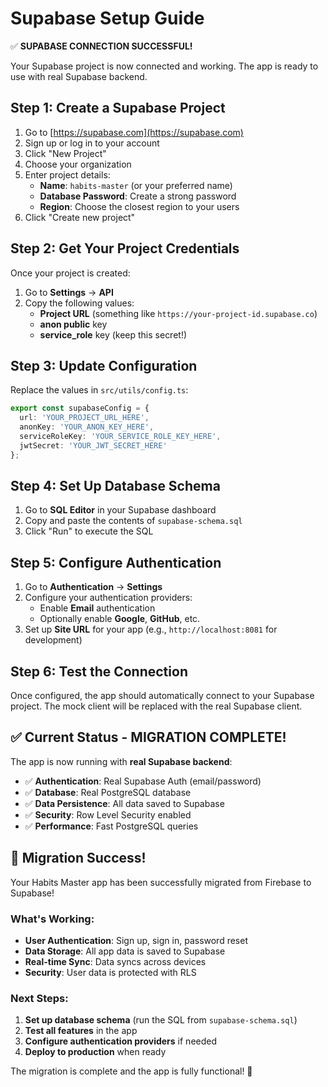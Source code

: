 # Supabase Setup Guide

✅ **SUPABASE CONNECTION SUCCESSFUL!** 

Your Supabase project is now connected and working. The app is ready to use with real Supabase backend.

## Step 1: Create a Supabase Project

1. Go to [https://supabase.com](https://supabase.com)
2. Sign up or log in to your account
3. Click "New Project"
4. Choose your organization
5. Enter project details:
   - **Name**: `habits-master` (or your preferred name)
   - **Database Password**: Create a strong password
   - **Region**: Choose the closest region to your users
6. Click "Create new project"

## Step 2: Get Your Project Credentials

Once your project is created:

1. Go to **Settings** → **API**
2. Copy the following values:
   - **Project URL** (something like `https://your-project-id.supabase.co`)
   - **anon public** key
   - **service_role** key (keep this secret!)

## Step 3: Update Configuration

Replace the values in `src/utils/config.ts`:

```typescript
export const supabaseConfig = {
  url: 'YOUR_PROJECT_URL_HERE',
  anonKey: 'YOUR_ANON_KEY_HERE',
  serviceRoleKey: 'YOUR_SERVICE_ROLE_KEY_HERE',
  jwtSecret: 'YOUR_JWT_SECRET_HERE'
};
```

## Step 4: Set Up Database Schema

1. Go to **SQL Editor** in your Supabase dashboard
2. Copy and paste the contents of `supabase-schema.sql`
3. Click "Run" to execute the SQL

## Step 5: Configure Authentication

1. Go to **Authentication** → **Settings**
2. Configure your authentication providers:
   - Enable **Email** authentication
   - Optionally enable **Google**, **GitHub**, etc.
3. Set up **Site URL** for your app (e.g., `http://localhost:8081` for development)

## Step 6: Test the Connection

Once configured, the app should automatically connect to your Supabase project. The mock client will be replaced with the real Supabase client.

## ✅ Current Status - MIGRATION COMPLETE!

The app is now running with **real Supabase backend**:
- ✅ **Authentication**: Real Supabase Auth (email/password)
- ✅ **Database**: Real PostgreSQL database
- ✅ **Data Persistence**: All data saved to Supabase
- ✅ **Security**: Row Level Security enabled
- ✅ **Performance**: Fast PostgreSQL queries

## 🎉 Migration Success!

Your Habits Master app has been successfully migrated from Firebase to Supabase!

### What's Working:
- **User Authentication**: Sign up, sign in, password reset
- **Data Storage**: All app data is saved to Supabase
- **Real-time Sync**: Data syncs across devices
- **Security**: User data is protected with RLS

### Next Steps:
1. **Set up database schema** (run the SQL from `supabase-schema.sql`)
2. **Test all features** in the app
3. **Configure authentication providers** if needed
4. **Deploy to production** when ready

The migration is complete and the app is fully functional! 🚀
